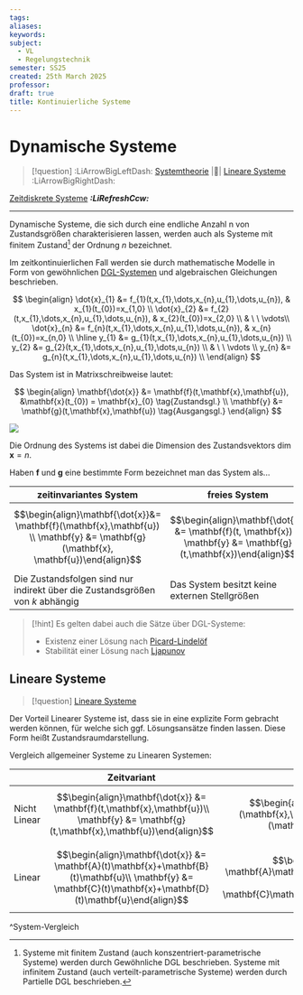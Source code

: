 ```yaml
---
tags: 
aliases: 
keywords: 
subject:
  - VL
  - Regelungstechnik
semester: SS25
created: 25th March 2025
professor:
draft: true
title: Kontinuierliche Systeme
---
```


# Dynamische Systeme

> [!question] :LiArrowBigLeftDash: [Systemtheorie]({MOC}%20Systemtheorie.md) |📍| [Lineare Systeme](Lineare%20Systeme.md) :LiArrowBigRightDash:

[Zeitdiskrete Systeme](Zeitdiskrete%20Systeme.md) ***:LiRefreshCcw:***

---

Dynamische Systeme, die sich durch eine endliche Anzahl n von Zustandsgrößen charakterisieren lassen, werden auch als Systeme mit finitem Zustand[^1] der Ordnung $n$ bezeichnet.

Im zeitkontinuierlichen Fall werden sie durch mathematische Modelle in Form von gewöhnlichen [DGL-Systemen](../Mathematik/Analysis/DGL-System.md) und algebraischen Gleichungen beschrieben. 

$$
\begin{align}
\dot{x}_{1} &= f_{1}(t,x_{1},\dots,x_{n},u_{1},\dots,u_{n}), & x_{1}(t_{0})=x_{1,0} \\
\dot{x}_{2} &= f_{2}(t,x_{1},\dots,x_{n},u_{1},\dots,u_{n}), & x_{2}(t_{0})=x_{2,0} \\
& \ \ \vdots\\
\dot{x}_{n} &= f_{n}(t,x_{1},\dots,x_{n},u_{1},\dots,u_{n}), & x_{n}(t_{0})=x_{n,0} \\ \hline
y_{1} &= g_{1}(t,x_{1},\dots,x_{n},u_{1},\dots,u_{n}) \\
y_{2} &= g_{2}(t,x_{1},\dots,x_{n},u_{1},\dots,u_{n}) \\
& \ \ \vdots \\
y_{n} &= g_{n}(t,x_{1},\dots,x_{n},u_{1},\dots,u_{n}) \\
\end{align}
$$

Das System ist in Matrixschreibweise lautet:

$$
\begin{align}
\mathbf{\dot{x}} &= \mathbf{f}(t,\mathbf{x},\mathbf{u}), &\mathbf{x}(t_{0}) = \mathbf{x}_{0} \tag{Zustandsgl.} \\
\mathbf{y} &= \mathbf{g}(t,\mathbf{x},\mathbf{u}) \tag{Ausgangsgl.}
\end{align}
$$


![](Zustandsraum.md#^ZSGR)

Die Ordnung des Systems ist dabei die Dimension des Zustandsvektors $\dim \mathbf{x}=n$.

Haben $\mathbf{f}$ und $\mathbf{g}$ eine bestimmte Form bezeichnet man das System als...

| **zeitinvariantes** System                                                                                                           | **freies** System                                                                                                   | **autonomes** System                                                                                           |
| ------------------------------------------------------------------------------------------------------------------------------------ | ------------------------------------------------------------------------------------------------------------------- | -------------------------------------------------------------------------------------------------------------- |
| $$\begin{align}\mathbf{\dot{x}}&= \mathbf{f}(\mathbf{x},\mathbf{u}) \\ \mathbf{y} &= \mathbf{g}(\mathbf{x}, \mathbf{u})\end{align}$$ | $$\begin{align}\mathbf{\dot{x}} &= \mathbf{f}(t, \mathbf{x}) \\ \mathbf{y} &= \mathbf{g}(t,\mathbf{x})\end{align}$$ | $$\begin{align}\mathbf{\dot{x}} &= \mathbf{f}(\mathbf{x}) \\ \mathbf{y} &= \mathbf{g}(\mathbf{x})\end{align}$$ |
| Die Zustandsfolgen sind nur indirekt über die Zustandsgrößen von $k$ abhängig                                                        | Das System besitzt keine externen Stellgrößen                                                                       | das System ist frei und zeitinvariant                                                                          |

> [!hint] Es gelten dabei auch die Sätze über DGL-Systeme:
> - Existenz einer Lösung nach [Picard-Lindelöf](../Mathematik/Analysis/Picard-Lindelöf.md)
> - Stabilität einer Lösung nach [Ljapunov](../Mathematik/Analysis/Ljapunov.md)

## Lineare Systeme

> [!question] [Lineare Systeme](Lineare%20Systeme.md)

Der Vorteil Linearer Systeme ist, dass sie in eine explizite Form gebracht werden können, für welche sich ggf. Lösungsansätze finden lassen. Diese Form heißt Zustandsraumdarstellung.

Vergleich allgemeiner Systeme zu Linearen Systemen:

|              | Zeitvariant                                                                                                                                                     | Zeitinvariant                                                                                                                                       |
| ------------ | --------------------------------------------------------------------------------------------------------------------------------------------------------------- | --------------------------------------------------------------------------------------------------------------------------------------------------- |
| Nicht Linear | $$\begin{align}\mathbf{\dot{x}} &= \mathbf{f}(t,\mathbf{x},\mathbf{u})\\ \mathbf{y} &= \mathbf{g}(t,\mathbf{x},\mathbf{u})\end{align}$$                         | $$\begin{align}\mathbf{\dot{x}} &= \mathbf{f}(\mathbf{x},\mathbf{u})\\ \mathbf{y} &= \mathbf{g}(\mathbf{x},\mathbf{u})\end{align}$$                 |
| Linear       | $$\begin{align}\mathbf{\dot{x}} &= \mathbf{A}(t)\mathbf{x}+\mathbf{B}(t)\mathbf{u}\\ \mathbf{y} &= \mathbf{C}(t)\mathbf{x}+\mathbf{D}(t)\mathbf{u}\end{align}$$ | $$\begin{align}\mathbf{\dot{x}} &= \mathbf{A}\mathbf{x}+\mathbf{B}\mathbf{u}\\ \mathbf{y} &= \mathbf{C}\mathbf{x}+\mathbf{D}\mathbf{u}\end{align}$$ |

^System-Vergleich

[^1]: Systeme mit finitem Zustand (auch konszentriert-parametrische Systeme) werden durch Gewöhnliche DGL beschrieben.
    Systeme mit infinitem Zustand (auch verteilt-parametrische Systeme) werden durch Partielle DGL beschrieben.